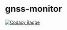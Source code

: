 # gnss-monitor
[![Codacy Badge](https://api.codacy.com/project/badge/Grade/4ee3cd12e3d0450ead16bf84675f40fb)](https://app.codacy.com/gh/aramvroom/gnss-monitor?utm_source=github.com&utm_medium=referral&utm_content=aramvroom/gnss-monitor&utm_campaign=Badge_Grade)
